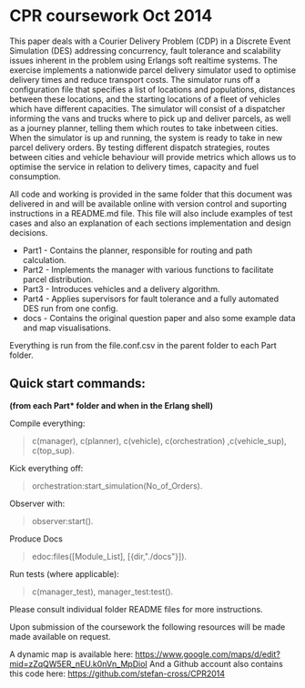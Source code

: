 
CPR coursework Oct 2014
=======================

This paper deals with a Courier Delivery Problem (CDP) in a Discrete Event Simulation (DES)
addressing concurrency, fault tolerance and scalability issues inherent in the problem using
Erlangs soft real­time systems. The exercise implements a nationwide parcel delivery
simulator used to optimise delivery times and reduce transport costs. The simulator runs off a
configuration file that specifies a list of locations and populations, distances between these
locations, and the starting locations of a fleet of vehicles which have different capacities.
The simulator will consist of a dispatcher informing the vans and trucks where to pick up and
deliver parcels, as well as a journey planner, telling them which routes to take in­between
cities. When the simulator is up and running, the system is ready to take in new parcel
delivery orders. By testing different dispatch strategies, routes between cities and vehicle
behaviour will provide metrics which allows us to optimise the service in relation to delivery
times, capacity and fuel consumption.

All code and working is provided in the same folder that this document was delivered in and
will be available online with version control and suporting instructions in a README.md file.
This file will also include examples of test cases and also an explanation of each sections
implementation and design decisions.

+ Part1 - Contains the planner, responsible for routing and path calculation.
+ Part2 - Implements the manager with various functions to facilitate parcel distribution.
+ Part3 - Introduces vehicles and a delivery algorithm.
+ Part4 - Applies supervisors for fault tolerance and a fully automated DES run from one config.
+ docs  - Contains the original question paper and also some example data and map visualisations.

Everything is run from the file.conf.csv in the parent folder to each Part folder. 

Quick start commands:
--------------------
__(from each Part* folder and when in the Erlang shell)__

Compile everything:
>  c(manager), c(planner), c(vehicle), c(orchestration) ,c(vehicle_sup), c(top_sup).
    
Kick everything off:
> orchestration:start_simulation(No_of_Orders).

Observer with:
> observer:start().

Produce Docs
> edoc:files([Module_List],  [{dir,"./docs"}]).

Run tests (where applicable):
> c(manager_test), manager_test:test().


Please consult individual folder README files for more instructions.

Upon submission of the coursework the following resources will be made made available on request.

A dynamic map is available here:
https://www.google.com/maps/d/edit?mid=zZqQW5ER_nEU.k0nVn_MpDioI
And a Github account also contains this code here:
https://github.com/stefan-cross/CPR2014